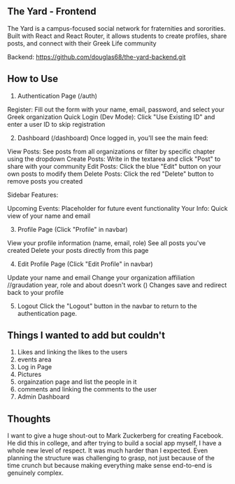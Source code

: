 ## The Yard - Frontend
The Yard is a campus-focused social network for fraternities and sororities. Built with React and React Router, it allows students to create profiles, share posts, and connect with their Greek Life community

Backend: https://github.com/douglas68/the-yard-backend.git

## How to Use
1. Authentication Page (/auth)

Register: Fill out the form with your name, email, password, and select your Greek organization
Quick Login (Dev Mode): Click "Use Existing ID" and enter a user ID to skip registration

2. Dashboard (/dashboard)
Once logged in, you'll see the main feed:

View Posts: See posts from all organizations or filter by specific chapter using the dropdown
Create Posts: Write in the textarea and click "Post" to share with your community
Edit Posts: Click the blue "Edit" button on your own posts to modify them
Delete Posts: Click the red "Delete" button to remove posts you created

Sidebar Features:

Upcoming Events: Placeholder for future event functionality
Your Info: Quick view of your name and email

3. Profile Page (Click "Profile" in navbar)

View your profile information (name, email, role)
See all posts you've created
Delete your posts directly from this page

4. Edit Profile Page (Click "Edit Profile" in navbar)

Update your name and email
Change your organization affiliation
//graudation year, role and about doesn't work  ()
Changes save and redirect back to your profile

5. Logout
Click the "Logout" button in the navbar to return to the authentication page.


## Things I wanted to add but couldn't
1) Likes and linking the likes to the users
2) events area
3) Log in Page
4) Pictures
5) orgainzation page and list the people in it
6) comments and linking the comments to the user
7) Admin Dashboard


## Thoughts

I want to give a huge shout-out to Mark Zuckerberg for creating Facebook. He did this in college, and after trying to build a social app myself, I have a whole new level of respect. It was much harder than I expected. Even planning the structure was challenging to grasp, not just because of the time crunch but because making everything make sense end-to-end is genuinely complex.

